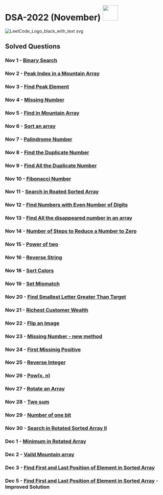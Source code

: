 # DSA-2022 (November) <a href="https://leetcode.com/nitin-787/"><img width="50px" src="https://user-images.githubusercontent.com/76255199/200137960-c9cffbba-aaf8-4b77-93f5-49fc94e08c0d.png" /></a> 

![LeetCode_Logo_black_with_text svg](https://user-images.githubusercontent.com/76255199/200137728-11e4195e-2ecf-4065-8b6c-30e2d67f41c4.png)


## Solved Questions

### Nov 1 - [Binary Search](https://github.com/nitin-787/DSA-2022/blob/main/BinarySearch.java)
### Nov 2 - [Peak Index in a Mountain Array](https://leetcode.com/problems/peak-index-in-a-mountain-array/)
### Nov 3 - [Find Peak Element](https://leetcode.com/problems/find-peak-element/)
### Nov 4 - [Missing Number](https://leetcode.com/problems/missing-number/)
### Nov 5 - [Find in Mountain Array](https://leetcode.com/problems/find-in-mountain-array/)
### Nov 6 - [Sort an array](https://leetcode.com/problems/sort-an-array/)
### Nov 7 - [Palindrome Number](https://leetcode.com/problems/palindrome-number/)
### Nov 8 - [Find the Duplicate Number](https://leetcode.com/problems/find-the-duplicate-number/)
### Nov 9 - [Find All the Duplicate Number](https://leetcode.com/problems/find-all-duplicates-in-an-array/)
### Nov 10 - [Fibonacci Number](https://leetcode.com/problems/fibonacci-number/)
### Nov 11 - [Search in Roated Sorted Array](https://leetcode.com/problems/search-in-rotated-sorted-array/)
### Nov 12 - [Find Numbers with Even Number of Digits](https://leetcode.com/problems/find-numbers-with-even-number-of-digits/)
### Nov 13 - [Find All the disappeared number in an array](https://leetcode.com/problems/find-all-numbers-disappeared-in-an-array/)
### Nov 14 - [Number of Steps to Reduce a Number to Zero](https://leetcode.com/problems/number-of-steps-to-reduce-a-number-to-zero/)
### Nov 15 - [Power of two](https://leetcode.com/problems/power-of-two/)
### Nov 16 - [Reverse String](https://leetcode.com/problems/reverse-string/)
### Nov 18 - [Sort Colors](https://leetcode.com/problems/sort-colors/)
### Nov 19 - [Set Mismatch](https://leetcode.com/problems/set-mismatch/)
### Nov 20 - [Find Smallest Letter Greater Than Target](https://leetcode.com/problems/find-smallest-letter-greater-than-target/)
### Nov 21 - [Richest Customer Wealth](https://leetcode.com/problems/richest-customer-wealth/)
### Nov 22 - [Flip an Image](https://leetcode.com/problems/flipping-an-image/) 
### Nov 23 - [Missing Number - new method](https://leetcode.com/problems/missing-number/)
### Nov 24 - [First Missinig Positive](https://leetcode.com/problems/first-missing-positive/)
### Nov 25 - [Reverse Integer](https://leetcode.com/problems/reverse-integer/)
### Nov 26 - [Pow(x, n)](https://leetcode.com/problems/powx-n/)
### Nov 27 - [Rotate an Array](https://leetcode.com/problems/rotate-array/)
### Nov 28 - [Two sum](https://leetcode.com/problems/two-sum)
### Nov 29 - [Number of one bit](https://leetcode.com/problems/number-of-1-bits/)
### Nov 30 - [Search in Rotated Sorted Array II](https://leetcode.com/problems/search-in-rotated-sorted-array-ii)
### Dec 1 - [Minimum in Rotated Array](https://leetcode.com/problems/find-minimum-in-rotated-sorted-array/)
### Dec 2 - [Vaild Mountain array](https://leetcode.com/problems/valid-mountain-array)
### Dec 3 - [Find First and Last Position of Element in Sorted Array](https://leetcode.com/problems/find-first-and-last-position-of-element-in-sorted-array/)
### Dec 5 - [Find First and Last Position of Element in Sorted Array](https://leetcode.com/problems/find-first-and-last-position-of-element-in-sorted-array/) - Improved Solution
